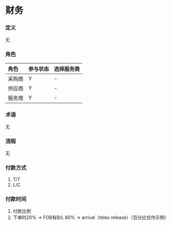 # 财务

### 定义

无

### 角色

| 角色 | 参与状态 | 选择服务商 |
| :--- | :--- | :--- |
| 采购商 | Y | - |
| 供应商 | Y | - |
| 服务商 | Y | - |

### 术语

无

### 流程

无

### 付款方式

1. T/T
2. L/C

### 付款时间

1. 付款比例
2. 下单时20% -&gt; FOB有B/L 80% -&gt; arrival（telex release）（百分比仅作示例）



